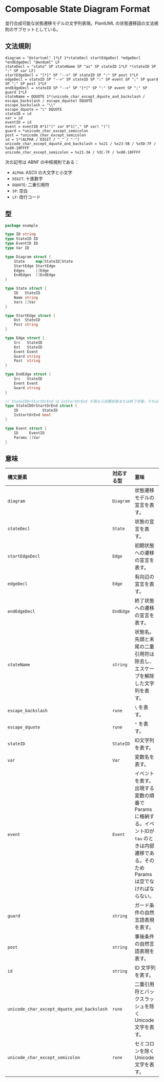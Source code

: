 Composable State Diagram Format
===============================
並行合成可能な状態遷移モデルの文字列表現。PlantUML の状態遷移図の文法規則のサブセットとしている。


文法規則
--------
```abnf
diagram = "@startuml" 1*LF 1*stateDecl startEdgeDecl *edgeDecl *endEdgeDecl "@enduml" LF
stateDecl = "state" SP stateName SP "as" SP stateID 1*LF *(stateID SP ":" SP var LF)
startEdgeDecl = "[*]" SP "-->" SP stateID SP ":" SP post 1*LF
edgeDecl = stateID SP "-->" SP stateID SP ":" SP event SP ";" SP guard SP ";" SP post 1*LF
endEdgeDecl = stateID SP "-->" SP "[*]" SP ":" SP event SP ";" SP guard 1*LF
stateName = DQUOTE 1*(unicode_char_except_dquote_and_backslash / escape_backslash / escape_dquote) DQUOTE
escape_backslash = "\\"
escape_dquote = "\" DQUOTE
stateID = id
var = id
eventID = id
event = eventID 0*1("(" var 0*1("," SP var) ")")
guard = *unicode_char_except_semicolon
post = *unicode_char_except_semicolon
id = 1*(ALPHA / DIGIT / "_" / "-")
unicode_char_except_dquote_and_backslash = %x21 / %x23-5B / %x5D-7F / %x80-10FFFF
unicode_char_except_semicolon = %x21-3A / %3C-7F / %x80-10FFFF
```

次の記号は ABNF の中核規則である：

* `ALPHA`: ASCII の大文字と小文字
* `DIGIT`: 十進数字
* `DQUOTE`: 二重引用符
* `SP`: 空白
* `LF`: 改行コード

型
--

```go
package example

type ID string
type StateID ID
type EventID ID
type Var ID

type Diagram struct {
	State     map[StateID]State
	StartEdge StartEdge
	Edges     []Edge
	EndEdges  []EndEdge
}

type State struct {
	ID   StateID
	Name string
	Vars []Var
}

type StartEdge struct {
    Dst  StateID
    Post string
}

type Edge struct {
	Src   StateID
	Dst   StateID
	Event Event
	Guard string
	Post  string
}

type EndEdge struct {
    Src   StateID
    Event Event
    Guard string
}

// StateIDOrStartOrEnd は IsStartOrEnd が真なら初期状態または終了状態、それ以外の場合は ID の指す StateID を表す。
type StateIDOrStartOrEnd struct {
	ID           StateID
	IsStartOrEnd bool
}

type Event struct {
	ID     EventID
	Params []Var
}
```


意味
----
| 構文要素                                       | 対応する型     | 意味                                                                                 |
|:-------------------------------------------|:----------|:-----------------------------------------------------------------------------------|
| `diagram`                                  | `Diagram` | 状態遷移モデルの宣言を表す。                                                                     |
| `stateDecl`                                | `State`   | 状態の宣言を表す。                                                                          |
| `startEdgeDecl`                            | `Edge`    | 初期状態への遷移の宣言を表す。                                                                    |
| `edgeDecl`                                 | `Edge`    | 有向辺の宣言を表す。                                                                         |
| `endEdgeDecl`                              | `EndEdge` | 終了状態への遷移の宣言を表す。                                                                    |
| `stateName`                                | `string`  | 状態名。先頭と末尾の二重引用符は除去し、エスケープを解除した文字列を表す。                                              |
| `escape_backslash`                         | `rune`    | `\` を表す。                                                                           |
| `escape_dquote`                            | `rune`    | `"` を表す。                                                                           |
| `stateID`                                  | `StateID` | ID文字列を表す。                                                                          |
| `var`                                      | `Var`     | 変数名を表す。                                                                            |
| `event`                                    | `Event`   | イベントを表す。出現する変数の順番で Params に格納する。イベントIDが `tau` のときは内部遷移である。そのため Params は空でなければならない。 |
| `guard`                                    | `string`  | ガード条件の自然言語表現を表す。                                                                   |
| `post`                                     | `string`  | 事後条件の自然言語表現を表す。                                                                    |
| `id`                                       | `string`  | ID 文字列を表す。                                                                         |
| `unicode_char_except_dquote_and_backslash` | `rune`    | 二重引用符とバックスラッシュを除くUnicode文字を表す。                                                     |
| `unicode_char_except_semicolon`            | `rune`    | セミコロンを除くUnicode文字を表す。                                                              |

